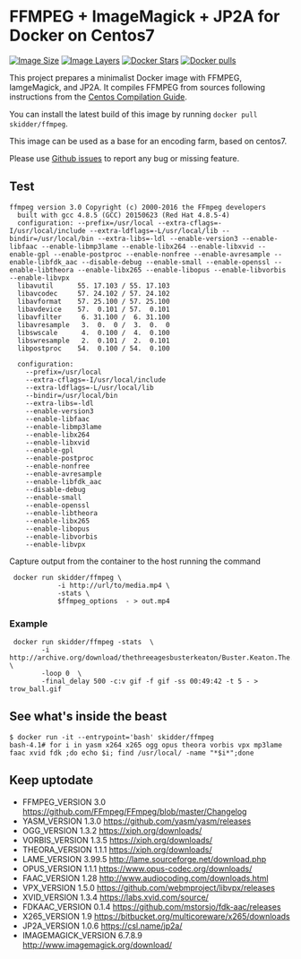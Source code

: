 FFMPEG + ImageMagick + JP2A for Docker on Centos7
============================

[![Image Size](https://img.shields.io/imagelayers/image-size/skidder/ffmpeg/latest.svg?style=plastic)](https://imagelayers.io/?images=skidder%2Fffmpeg:latest) [![Image Layers](https://img.shields.io/imagelayers/layers/skidder/ffmpeg/latest.svg?style=plastic)](https://imagelayers.io/?images=skidder%2Fffmpeg:latest) [![Docker Stars](https://img.shields.io/docker/stars/skidder/ffmpeg.svg?style=plastic)](https://registry.hub.docker.com/v2/repositories/skidder/ffmpeg/stars/count/) [![Docker pulls](https://img.shields.io/docker/pulls/skidder/ffmpeg.svg?style=plastic)](https://registry.hub.docker.com/v2/repositories/skidder/ffmpeg/)

This project prepares a minimalist Docker image with FFMPEG, IamgeMagick, and JP2A. It compiles FFMPEG from sources following instructions from the [Centos Compilation Guide](https://trac.ffmpeg.org/wiki/CompilationGuide/Centos).

You can install the latest build of this image by running `docker pull skidder/ffmpeg`.

This image can be used as a base for an encoding farm, based on centos7.

Please use [Github issues](https://github.com/skidder/ffmpeg/issues/new) to report any bug or missing feature.

Test
----

```
ffmpeg version 3.0 Copyright (c) 2000-2016 the FFmpeg developers
  built with gcc 4.8.5 (GCC) 20150623 (Red Hat 4.8.5-4)
  configuration: --prefix=/usr/local --extra-cflags=-I/usr/local/include --extra-ldflags=-L/usr/local/lib --bindir=/usr/local/bin --extra-libs=-ldl --enable-version3 --enable-libfaac --enable-libmp3lame --enable-libx264 --enable-libxvid --enable-gpl --enable-postproc --enable-nonfree --enable-avresample --enable-libfdk_aac --disable-debug --enable-small --enable-openssl --enable-libtheora --enable-libx265 --enable-libopus --enable-libvorbis --enable-libvpx
  libavutil      55. 17.103 / 55. 17.103
  libavcodec     57. 24.102 / 57. 24.102
  libavformat    57. 25.100 / 57. 25.100
  libavdevice    57.  0.101 / 57.  0.101
  libavfilter     6. 31.100 /  6. 31.100
  libavresample   3.  0.  0 /  3.  0.  0
  libswscale      4.  0.100 /  4.  0.100
  libswresample   2.  0.101 /  2.  0.101
  libpostproc    54.  0.100 / 54.  0.100

  configuration:
    --prefix=/usr/local
    --extra-cflags=-I/usr/local/include
    --extra-ldflags=-L/usr/local/lib
    --bindir=/usr/local/bin
    --extra-libs=-ldl
    --enable-version3
    --enable-libfaac
    --enable-libmp3lame
    --enable-libx264
    --enable-libxvid
    --enable-gpl
    --enable-postproc
    --enable-nonfree
    --enable-avresample
    --enable-libfdk_aac
    --disable-debug
    --enable-small
    --enable-openssl
    --enable-libtheora
    --enable-libx265
    --enable-libopus
    --enable-libvorbis
    --enable-libvpx
```

Capture output from the container to the host running the command

```
 docker run skidder/ffmpeg \
            -i http://url/to/media.mp4 \
            -stats \
            $ffmpeg_options  - > out.mp4
```

### Example

```
 docker run skidder/ffmpeg -stats  \
        -i http://archive.org/download/thethreeagesbusterkeaton/Buster.Keaton.The.Three.Ages.ogv \
        -loop 0  \
        -final_delay 500 -c:v gif -f gif -ss 00:49:42 -t 5 - > trow_ball.gif
```

See what's inside the beast
---------------------------

```
$ docker run -it --entrypoint='bash' skidder/ffmpeg
bash-4.1# for i in yasm x264 x265 ogg opus theora vorbis vpx mp3lame faac xvid fdk ;do echo $i; find /usr/local/ -name "*$i*";done
```

Keep uptodate
-------------

-	FFMPEG_VERSION 3.0 https://github.com/FFmpeg/FFmpeg/blob/master/Changelog
-	YASM_VERSION 1.3.0 https://github.com/yasm/yasm/releases
-	OGG_VERSION 1.3.2 https://xiph.org/downloads/
-	VORBIS_VERSION 1.3.5 https://xiph.org/downloads/
-	THEORA_VERSION 1.1.1 https://xiph.org/downloads/
-	LAME_VERSION 3.99.5 http://lame.sourceforge.net/download.php
-	OPUS_VERSION 1.1.1 https://www.opus-codec.org/downloads/
-	FAAC_VERSION 1.28 http://www.audiocoding.com/downloads.html
-	VPX_VERSION 1.5.0 https://github.com/webmproject/libvpx/releases
-	XVID_VERSION 1.3.4 https://labs.xvid.com/source/
-	FDKAAC_VERSION 0.1.4 https://github.com/mstorsjo/fdk-aac/releases
-	X265_VERSION 1.9 https://bitbucket.org/multicoreware/x265/downloads
- JP2A_VERSION 1.0.6 https://csl.name/jp2a/
- IMAGEMAGICK_VERSION 6.7.8.9 http://www.imagemagick.org/download/
